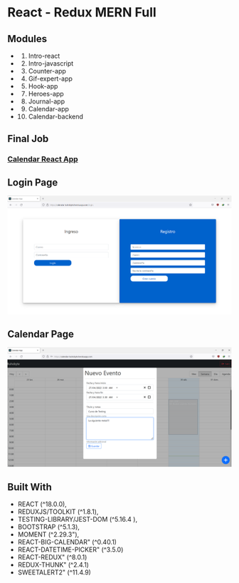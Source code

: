 # React - Redux MERN Full

## Modules

* 1. Intro-react
* 2. Intro-javascript
* 3. Counter-app
* 4. Gif-expert-app
* 5. Hook-app
* 7. Heroes-app
* 8. Journal-app
* 9. Calendar-app
* 10. Calendar-backend

## Final Job

### [Calendar React App](https://calendar-buhobyte.herokuapp.com)



## Login Page
![Login](docs/Calendar-heroku-app-login.png)

## Calendar Page
![Root](docs/Calendar-heroku-app.png)


## Built With
* REACT (^18.0.0),
* REDUXJS/TOOLKIT (^1.8.1),
* TESTING-LIBRARY/JEST-DOM (^5.16.4 ),
* BOOTSTRAP (^5.1.3),
* MOMENT (^2.29.3"),
* REACT-BIG-CALENDAR" (^0.40.1)
* REACT-DATETIME-PICKER" (^3.5.0)
* REACT-REDUX" (^8.0.1)
* REDUX-THUNK" (^2.4.1)
* SWEETALERT2" (^11.4.9)